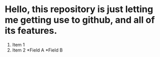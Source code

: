 # Hello, this repository is just letting me getting use to github, and all of its features.

1. Item 1
2. Item 2
	*Field A
	*Field B